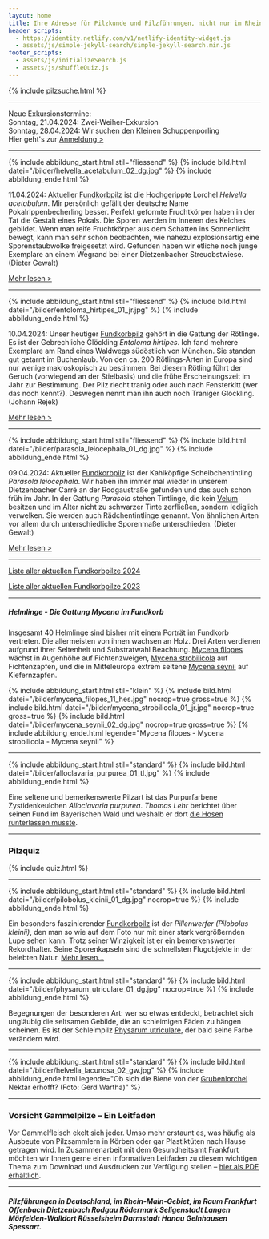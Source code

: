 ```yaml
---
layout: home
title: Ihre Adresse für Pilzkunde und Pilzführungen, nicht nur im Rhein-Main-Gebiet
header_scripts:
  - https://identity.netlify.com/v1/netlify-identity-widget.js
  - assets/js/simple-jekyll-search/simple-jekyll-search.min.js
footer_scripts:
  - assets/js/initializeSearch.js
  - assets/js/shuffleQuiz.js
---
```

{% include pilzsuche.html %}

- - -

Neue Exkursionstermine:\
Sonntag, 21.04.2024: Zwei-Weiher-Exkursion\
Sonntag, 28.04.2024: Wir suchen den Kleinen Schuppenporling\
Hier geht's zur [Anmeldung >](/termine)

- - -

{% include abbildung_start.html stil="fliessend" %}
{% include bild.html datei="/bilder/helvella_acetabulum_02_dg.jpg" %}
{% include abbildung_ende.html %}

11.04.2024: Aktueller [Fundkorbpilz](AA "Glossar-") ist die Hochgerippte Lorchel *Helvella acetabulum*.  Mir persönlich gefällt der deutsche Name Pokalrippenbecherling besser. Perfekt geformte Fruchtkörper haben in der Tat die Gestalt eines Pokals. Die Sporen werden im Inneren des Kelches gebildet. Wenn man reife Fruchtkörper aus dem Schatten ins Sonnenlicht bewegt, kann man sehr schön beobachten, wie nahezu explosionsartig eine Sporenstaubwolke freigesetzt wird. Gefunden haben wir etliche noch junge Exemplare an einem Wegrand bei einer Dietzenbacher Streuobstwiese. (Dieter Gewalt)

[Mehr lesen >](/pilze/helvella-acetabulum-hochgerippte-lorchel)

<div style="clear:  both"></div>

- - -

{% include abbildung_start.html stil="fliessend" %}
{% include bild.html datei="/bilder/entoloma_hirtipes_01_jr.jpg" %}
{% include abbildung_ende.html %}

10.04.2024: Unser heutiger [Fundkorbpilz](AA "Glossar-") gehört in die Gattung der Rötlinge. Es ist der Gebrechliche Glöckling *Entoloma hirtipes*. Ich fand mehrere Exemplare am Rand eines Waldwegs südöstlich von München. Sie standen gut getarnt im Buchenlaub. Von den ca. 200 Rötlings-Arten in Europa sind nur wenige makroskopisch zu bestimmen. Bei diesem Rötling führt der Geruch (vorwiegend an der Stielbasis) und die frühe Erscheinungszeit im Jahr zur Bestimmung. Der Pilz riecht tranig oder auch nach Fensterkitt (wer das noch kennt?). Deswegen nennt man ihn auch noch Traniger Glöckling. (Johann Rejek)

[Mehr lesen >](/pilze/entoloma-hirtipes-gebrechlicher-glöckling)

 <div style="clear:  both"></div>

- - -

{% include abbildung_start.html stil="fliessend" %}
{% include bild.html datei="/bilder/parasola_leiocephala_01_dg.jpg" %}
{% include abbildung_ende.html %}

09.04.2024: Aktueller [Fundkorbpilz](AA "Glossar-") ist der Kahlköpfige Scheibchentintling *Parasola leiocephala*. Wir haben ihn immer mal wieder in unserem Dietzenbacher Carré an der Rodgaustraße gefunden und das auch schon früh im Jahr. In der Gattung *Parasola* stehen Tintlinge, die kein [Velum](<Velum "Glossar">) besitzen und im Alter nicht zu schwarzer Tinte zerfließen, sondern lediglich verwelken. Sie werden auch Rädchentintlinge genannt. Von ähnlichen Arten vor allem durch unterschiedliche Sporenmaße unterschieden. (Dieter Gewalt)

[Mehr lesen >](/pilze/parasola-leiocephala-kahlköpfiger-scheibchentintling)

<div style="clear:  both"></div>

- - -

[Liste aller aktuellen Fundkorbpilze 2024](/artikel/liste-aller-aktuellen-fundkorbpilze-2024.html)

[Liste aller aktuellen Fundkorbpilze 2023](/artikel/liste-aller-aktuellen-fundkorbpilze-2023.html)

- - -

##### Helmlinge - Die Gattung *Mycena* im Fundkorb

Insgesamt 40 Helmlinge sind bisher mit einem Porträt im Fundkorb vertreten. Die allermeisten von ihnen wachsen an Holz. Drei Arten verdienen aufgrund ihrer Seltenheit und Substratwahl Beachtung. [Mycena filopes](/pilze/mycena-filopes-zerbrechlicher-fadenhelmling) wächst in Augenhöhe auf Fichtenzweigen, [Mycena strobilicola](/pilze/mycena-strobilicola-fichtenzapfenhelmling) auf Fichtenzapfen, und die in Mitteleuropa extrem seltene [Mycena seynii](/pilze/mycena-seynii-mediterraner-kiefernzapfenhelmling) auf Kiefernzapfen.

{% include abbildung_start.html stil="klein" %}
{% include bild.html datei="/bilder/mycena_filopes_11_hes.jpg" nocrop=true gross=true %}
{% include bild.html datei="/bilder/mycena_strobilicola_01_jr.jpg" nocrop=true gross=true %}
{% include bild.html datei="/bilder/mycena_seynii_02_dg.jpg" nocrop=true gross=true %}
{% include abbildung_ende.html legende="Mycena filopes - Mycena strobilicola - Mycena seynii" %}

- - -

{% include abbildung_start.html stil="standard" %}
{% include bild.html datei="/bilder/alloclavaria_purpurea_01_tl.jpg" %}
{% include abbildung_ende.html %}

Eine seltene und bemerkenswerte Pilzart ist das Purpurfarbene Zystidenkeulchen *Alloclavaria purpurea*. *Thomas Lehr* berichtet über seinen Fund im Bayerischen Wald und weshalb er dort [die Hosen runterlassen musste](/pilze/alloclavaria-purpurea-purpurfarbenes-zystidenkeulchen).

- - -

### Pilzquiz

{% include quiz.html %}

- - -

{% include abbildung_start.html stil="standard" %}
{% include bild.html datei="/bilder/pilobolus_kleinii_01_dg.jpg" nocrop=true %}
{% include abbildung_ende.html %}

Ein besonders faszinierender [Fundkorbpilz](AA "Glossar-") ist der *Pillenwerfer (Pilobolus kleinii)*, den man so wie auf dem Foto nur mit einer stark vergrößernden Lupe sehen kann. Trotz seiner Winzigkeit ist er ein bemerkenswerter Rekordhalter. Seine Sporenkapseln sind die schnellsten Flugobjekte in der belebten Natur. [Mehr lesen...](/pilze/pilobolus-kleinii-pillenwerfer)

- - -

{% include abbildung_start.html stil="standard" %}
{% include bild.html datei="/bilder/physarum_utriculare_01_dg.jpg" nocrop=true %}
{% include abbildung_ende.html %}

Begegnungen der besonderen Art: wer so etwas entdeckt, betrachtet sich ungläubig die seltsamen Gebilde, die an schleimigen Fäden zu hängen scheinen. Es ist der Schleimpilz [Physarum utriculare](/pilze/physarum-utriculare-fadenfruchtschleimpilz), der bald seine Farbe verändern wird.

- - -

{% include abbildung_start.html stil="standard" %}
{% include bild.html datei="/bilder/helvella_lacunosa_02_gw.jpg" %}
{% include abbildung_ende.html legende="Ob sich die Biene von der <a href='/pilze/helvella-lacunosa-grubenlorchel'>Grubenlorchel</a> Nektar erhofft?  (Foto: Gerd Wartha)" %}

- - -

### Vorsicht Gammelpilze – Ein Leitfaden

Vor Gammelfleisch ekelt sich jeder. Umso mehr erstaunt es, was häufig als Ausbeute von Pilzsammlern in Körben oder gar Plastiktüten nach Hause getragen wird. In Zusammenarbeit mit dem Gesundheitsamt Frankfurt möchten wir Ihnen gerne einen informativen Leitfaden zu diesem wichtigen Thema zum Download und Ausdrucken zur Verfügung stellen – [hier als PDF erhältlich](/assets/docs/Fundkorb.de-Gammelpilze.pdf).

- - -

##### Pilzführungen in Deutschland, im Rhein-Main-Gebiet, im Raum Frankfurt Offenbach Dietzenbach Rodgau Rödermark Seligenstadt Langen Mörfelden-Walldort Rüsselsheim Darmstadt Hanau Gelnhausen Spessart.